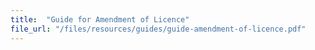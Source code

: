 ```yaml
---
title:  "Guide for Amendment of Licence"
file_url: "/files/resources/guides/guide-amendment-of-licence.pdf"
---
```

